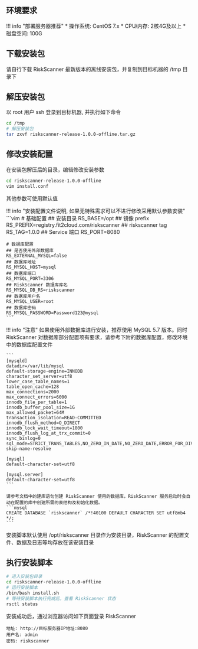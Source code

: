 ## 环境要求

!!! info "部署服务器推荐"
    * 操作系统: CentOS 7.x
    * CPU/内存: 2核4G及以上
    * 磁盘空间: 100G

## 下载安装包

请自行下载 RiskScanner 最新版本的离线安装包，并复制到目标机器的 /tmp 目录下

## 解压安装包

以 root 用户 ssh 登录到目标机器, 并执行如下命令

```sh
cd /tmp
# 解压安装包
tar zxvf riskscanner-release-1.0.0-offline.tar.gz
```

## 修改安装配置

在安装包解压后的目录，编辑修改安装参数

```sh
cd riskscanner-release-1.0.0-offline
vim install.conf
```

其他参数可使用默认值


!!! info "安装配置文件说明, 如果无特殊需求可以不进行修改采用默认参数安装"
    ```vim
    # 基础配置
    ## 安装目录
    RS_BASE=/opt
    ## 镜像 prefix
    RS_PREFIX=registry.fit2cloud.com/riskscanner
    ## riskscanner tag
    RS_TAG=1.0.0
    ## Service 端口
    RS_PORT=8080
    
    # 数据库配置
    ## 是否使用外部数据库
    RS_EXTERNAL_MYSQL=false
    ## 数据库地址
    RS_MYSQL_HOST=mysql
    ## 数据库端口
    RS_MYSQL_PORT=3306
    ## RiskScanner 数据库库名
    RS_MYSQL_DB_RS=riskscanner
    ## 数据库用户名
    RS_MYSQL_USER=root
    ## 数据库密码
    RS_MYSQL_PASSWORD=Password123@mysql
    ```

!!! info "注意"
    如果使用外部数据库进行安装，推荐使用 MySQL 5.7 版本。同时 RiskScanner 对数据库部分配置项有要求，请参考下附的数据库配置，修改环境中的数据库配置文件

    ```
    [mysqld]
    datadir=/var/lib/mysql
    default-storage-engine=INNODB
    character_set_server=utf8
    lower_case_table_names=1
    table_open_cache=128
    max_connections=2000
    max_connect_errors=6000
    innodb_file_per_table=1
    innodb_buffer_pool_size=1G
    max_allowed_packet=64M
    transaction_isolation=READ-COMMITTED
    innodb_flush_method=O_DIRECT
    innodb_lock_wait_timeout=1800
    innodb_flush_log_at_trx_commit=0
    sync_binlog=0
    sql_mode=STRICT_TRANS_TABLES,NO_ZERO_IN_DATE,NO_ZERO_DATE,ERROR_FOR_DIVISION_BY_ZERO,NO_AUTO_CREATE_USER,NO_ENGINE_SUBSTITUTION
    skip-name-resolve

    [mysql]
    default-character-set=utf8

    [mysql.server]
    default-character-set=utf8
    ```

    请参考文档中的建库语句创建 RiskScanner 使用的数据库，RiskScanner 服务启动时会自动在配置的库中创建所需的表结构及初始化数据。
    ```mysql
    CREATE DATABASE `riskscanner` /*!40100 DEFAULT CHARACTER SET utf8mb4 */;
    ```

安装脚本默认使用 /opt/riskscanner 目录作为安装目录，RiskScanner 的配置文件、数据及日志等均存放在该安装目录

## 执行安装脚本

```sh
# 进入安装包目录
cd riskscanner-release-1.0.0-offline
# 运行安装脚本
/bin/bash install.sh
# 等待安装脚本执行完成后，查看 RiskScanner 状态
rsctl status
```

安装成功后，通过浏览器访问如下页面登录 RiskScanner

```
地址: http://目标服务器IP地址:8080
用户名: admin
密码: riskscanner
```

